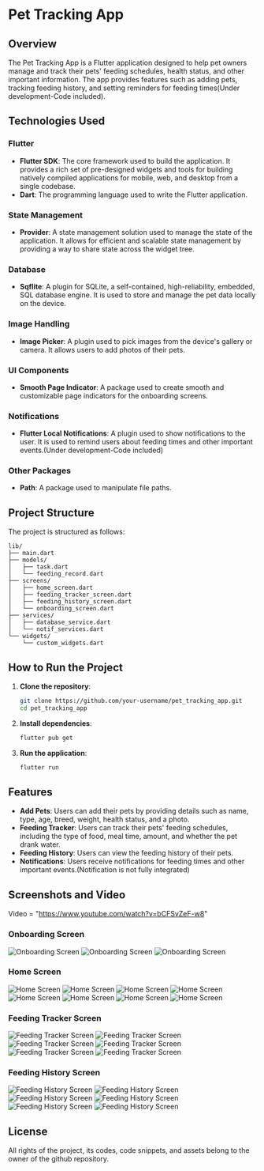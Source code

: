 # Pet Tracking App

## Overview

The Pet Tracking App is a Flutter application designed to help pet owners manage and track their pets' feeding schedules, health status, and other important information. The app provides features such as adding pets, tracking feeding history, and setting reminders for feeding times(Under development-Code included).

## Technologies Used

### Flutter

- **Flutter SDK**: The core framework used to build the application. It provides a rich set of pre-designed widgets and tools for building natively compiled applications for mobile, web, and desktop from a single codebase.
- **Dart**: The programming language used to write the Flutter application.

### State Management

- **Provider**: A state management solution used to manage the state of the application. It allows for efficient and scalable state management by providing a way to share state across the widget tree.

### Database

- **Sqflite**: A plugin for SQLite, a self-contained, high-reliability, embedded, SQL database engine. It is used to store and manage the pet data locally on the device.

### Image Handling

- **Image Picker**: A plugin used to pick images from the device's gallery or camera. It allows users to add photos of their pets.

### UI Components

- **Smooth Page Indicator**: A package used to create smooth and customizable page indicators for the onboarding screens.

### Notifications

- **Flutter Local Notifications**: A plugin used to show notifications to the user. It is used to remind users about feeding times and other important events.(Under development-Code included)

### Other Packages

- **Path**: A package used to manipulate file paths.

## Project Structure

The project is structured as follows:

```
lib/
├── main.dart
├── models/
│   ├── task.dart
│   └── feeding_record.dart
├── screens/
│   ├── home_screen.dart
│   ├── feeding_tracker_screen.dart
│   ├── feeding_history_screen.dart
│   └── onboarding_screen.dart
├── services/
│   ├── database_service.dart
│   └── notif_services.dart
└── widgets/
    └── custom_widgets.dart
```

## How to Run the Project

1. **Clone the repository**:
   ```sh
   git clone https://github.com/your-username/pet_tracking_app.git
   cd pet_tracking_app
   ```

2. **Install dependencies**:
   ```sh
   flutter pub get
   ```

3. **Run the application**:
   ```sh
   flutter run
   ```

## Features

- **Add Pets**: Users can add their pets by providing details such as name, type, age, breed, weight, health status, and a photo.
- **Feeding Tracker**: Users can track their pets' feeding schedules, including the type of food, meal time, amount, and whether the pet drank water.
- **Feeding History**: Users can view the feeding history of their pets.
- **Notifications**: Users receive notifications for feeding times and other important events.(Notification is not fully integrated)

## Screenshots and Video
Video = "https://www.youtube.com/watch?v=bCFSvZeF-w8"


### Onboarding Screen
![Onboarding Screen](assets/images/petTrackingApp/onboarding_screen/onboarding_screen_1.png.png)
![Onboarding Screen](assets/images/petTrackingApp/onboarding_screen/onboarding_screen_2.png.png)
![Onboarding Screen](assets/images/petTrackingApp/onboarding_screen/onboarding_screen_3.png.png)


### Home Screen
![Home Screen](assets/images/petTrackingApp/home_screen/home_screen_1.png)
![Home Screen](assets/images/petTrackingApp/home_screen/home_screen_2.png)
![Home Screen](assets/images/petTrackingApp/home_screen/home_screen_3.png)
![Home Screen](assets/images/petTrackingApp/home_screen/home_screen_4.png)
![Home Screen](assets/images/petTrackingApp/home_screen/home_screen_5.png)
![Home Screen](assets/images/petTrackingApp/home_screen/home_screen_6.png)
![Home Screen](assets/images/petTrackingApp/home_screen/home_screen_7.png)
![Home Screen](assets/images/petTrackingApp/home_screen/home_screen_8.png)


### Feeding Tracker Screen
![Feeding Tracker Screen](assets/images/petTrackingApp/feeding_tracker_screen/feeding_tracker_screen_1.png)
![Feeding Tracker Screen](assets/images/petTrackingApp/feeding_tracker_screen/feeding_tracker_screen_2.png)
![Feeding Tracker Screen](assets/images/petTrackingApp/feeding_tracker_screen/feeding_tracker_screen_3.png)
![Feeding Tracker Screen](assets/images/petTrackingApp/feeding_tracker_screen/feeding_tracker_screen_4.png)
![Feeding Tracker Screen](assets/images/petTrackingApp/feeding_tracker_screen/feeding_tracker_screen_5.png)
![Feeding Tracker Screen](assets/images/petTrackingApp/feeding_tracker_screen/feeding_tracker_screen_6.png)


### Feeding History Screen
![Feeding History Screen](assets/images/petTrackingApp/feeding_history_screen/feeding_history_screen_1.png)
![Feeding History Screen](assets/images/petTrackingApp/feeding_history_screen/feeding_history_screen_2.png)
![Feeding History Screen](assets/images/petTrackingApp/feeding_history_screen/feeding_history_screen_3.png)
![Feeding History Screen](assets/images/petTrackingApp/feeding_history_screen/feeding_history_screen_4.png)
![Feeding History Screen](assets/images/petTrackingApp/feeding_history_screen/feeding_history_screen_5.png)
![Feeding History Screen](assets/images/petTrackingApp/feeding_history_screen/feeding_history_screen_6.png)


## License

All rights of the project, its codes, code snippets, and assets belong to the owner of the github repository.
